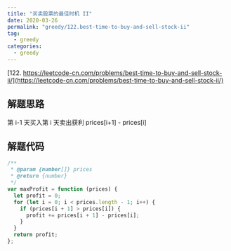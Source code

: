 ```yaml
---
title: "买卖股票的最佳时机 II"
date: 2020-03-26
permalink: "greedy/122.best-time-to-buy-and-sell-stock-ii"
tag:
  - greedy
categories:
  - greedy
---
```


[122. https://leetcode-cn.com/problems/best-time-to-buy-and-sell-stock-ii/](https://leetcode-cn.com/problems/best-time-to-buy-and-sell-stock-ii/)

## 解题思路

第 i-1 天买入第 i 天卖出获利 prices[i+1] - prices[i]

## 解题代码

```js
/**
 * @param {number[]} prices
 * @return {number}
 */
var maxProfit = function (prices) {
  let profit = 0;
  for (let i = 0; i < prices.length - 1; i++) {
    if (prices[i + 1] > prices[i]) {
      profit += prices[i + 1] - prices[i];
    }
  }
  return profit;
};
```
